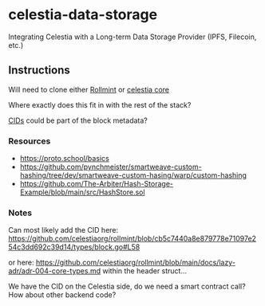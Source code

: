 # celestia-data-storage
Integrating Celestia with a Long-term Data Storage Provider (IPFS, Filecoin, etc.)

## Instructions

Will need to clone either [Rollmint](https://github.com/celestiaorg/rollmint) or [celestia core](https://github.com/celestiaorg/celestia-core/tree/v0.34.x-celestia/docs)

Where exactly does this fit in with the rest of the stack? 

[CIDs](https://github.com/pynchmeister/cid) could be part of the block metadata? 

### Resources

* https://proto.school/basics
* https://github.com/pynchmeister/smartweave-custom-hashing/tree/dev/smartweave-custom-hasing/warp/custom-hashing
* https://github.com/The-Arbiter/Hash-Storage-Example/blob/main/src/HashStore.sol

### Notes 

Can most likely add the CID here: https://github.com/celestiaorg/rollmint/blob/cb5c7440a8e879778e71097e254c3dd692c39d14/types/block.go#L58

or here: https://github.com/celestiaorg/rollmint/blob/main/docs/lazy-adr/adr-004-core-types.md within the header struct...

We have the CID on the Celestia side, do we need a smart contract call? How about other backend code?
